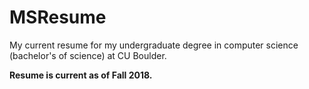 # MSResume
My current resume for my undergraduate degree in computer science (bachelor's of science) at CU Boulder.

<b>Resume is current as of Fall 2018. </b>
